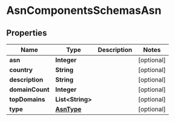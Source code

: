 # AsnComponentsSchemasAsn

## Properties
Name | Type | Description | Notes
------------ | ------------- | ------------- | -------------
**asn** | **Integer** |  |  [optional]
**country** | **String** |  |  [optional]
**description** | **String** |  |  [optional]
**domainCount** | **Integer** |  |  [optional]
**topDomains** | **List&lt;String&gt;** |  |  [optional]
**type** | [**AsnType**](AsnType.md) |  |  [optional]
